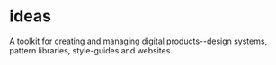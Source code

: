 # ideas

A toolkit for creating and managing digital products--design systems, pattern libraries, style-guides and websites.
